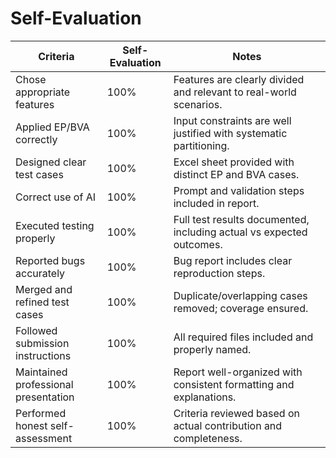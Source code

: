 # Self-Evaluation

| Criteria                            | Self-Evaluation | Notes                                                                 |
| ----------------------------------- | --------------- | --------------------------------------------------------------------- |
| Chose appropriate features          |    100%             | Features are clearly divided and relevant to real-world scenarios.   |
| Applied EP/BVA correctly            |    100%             | Input constraints are well justified with systematic partitioning.   |
| Designed clear test cases           |    100%             | Excel sheet provided with distinct EP and BVA cases.                 |
| Correct use of AI                   |    100%             | Prompt and validation steps included in report.                      |
| Executed testing properly           |    100%             | Full test results documented, including actual vs expected outcomes. |
| Reported bugs accurately            |    100%             | Bug report includes clear reproduction steps.                        |
| Merged and refined test cases       |    100%             | Duplicate/overlapping cases removed; coverage ensured.               |
| Followed submission instructions    |    100%             | All required files included and properly named.                      |
| Maintained professional presentation|    100%             | Report well-organized with consistent formatting and explanations.   |
| Performed honest self-assessment    |    100%             | Criteria reviewed based on actual contribution and completeness.     |
